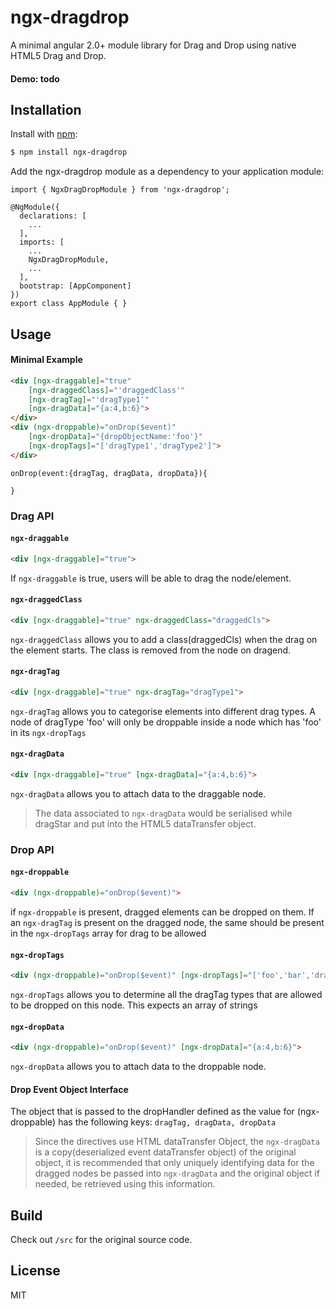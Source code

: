 # ngx-dragdrop

A minimal angular 2.0+ module library for Drag and Drop using native HTML5 Drag and Drop.

#### Demo: todo

## Installation
Install with [npm](http://www.npmjs.com/):

```sh
$ npm install ngx-dragdrop
```


Add the ngx-dragdrop module as a dependency to your application module:

```
import { NgxDragDropModule } from 'ngx-dragdrop';

@NgModule({
  declarations: [
    ...
  ],
  imports: [
    ...
    NgxDragDropModule,
    ...
  ],
  bootstrap: [AppComponent]
})
export class AppModule { }
```

## Usage
#### Minimal Example
```html
<div [ngx-draggable]="true"
    [ngx-draggedClass]="'draggedClass'" 
    [ngx-dragTag]="'dragType1'"
    [ngx-dragData]="{a:4,b:6}">
</div>
<div (ngx-droppable)="onDrop($event)"
    [ngx-dropData]="{dropObjectName:'foo'}"
    [ngx-dropTags]="['dragType1','dragType2']">
</div>
```
```
onDrop(event:{dragTag, dragData, dropData}){
    
}
```


### Drag API
#### `ngx-draggable`
```html
<div [ngx-draggable]="true">
```
If `ngx-draggable` is true, users will be able to drag the node/element.


#### `ngx-draggedClass`
```html
<div [ngx-draggable]="true" ngx-draggedClass="draggedCls">
```
`ngx-draggedClass` allows you to add a class(draggedCls) when the drag on the element starts.
The class is removed from the node on dragend.

#### `ngx-dragTag`
```html
<div [ngx-draggable]="true" ngx-dragTag="dragType1">
```
`ngx-dragTag` allows you to categorise elements into different drag types.
A node of dragType 'foo' will only be droppable inside a node which has 'foo' in its `ngx-dropTags`

#### `ngx-dragData`
```html
<div [ngx-draggable]="true" [ngx-dragData]="{a:4,b:6}">
```
`ngx-dragData` allows you to attach data to the draggable node.
>The data associated to `ngx-dragData` would be serialised while dragStar and put into the HTML5 dataTransfer object.

### Drop API
#### `ngx-droppable`
```html
<div (ngx-droppable)="onDrop($event)">
```
if `ngx-droppable` is present, dragged elements can be dropped on them.
If an `ngx-dragTag` is present on the dragged node, the same should be present in the `ngx-dropTags` array for drag to be allowed

#### `ngx-dropTags`
```html
<div (ngx-droppable)="onDrop($event)" [ngx-dropTags]="['foo','bar','dragType1', 'dragType3']">
```
`ngx-dropTags` allows you to determine all the dragTag types that are allowed to be dropped on this node.
This expects an array of strings

#### `ngx-dropData`
```html
<div (ngx-droppable)="onDrop($event)" [ngx-dropData]="{a:4,b:6}">
```
`ngx-dropData` allows you to attach data to the droppable node.

#### Drop Event Object Interface
The object that is passed to the dropHandler defined as the value for (ngx-droppable) has the following keys:
 ``dragTag, dragData, dropData``
 >Since the directives use HTML dataTransfer Object, the `ngx-dragData` is a copy(deserialized event dataTransfer object) of the original object, it is recommended that only uniquely identifying data for the dragged nodes be passed into `ngx-dragData` and the original object if needed, be retrieved using this information.

## Build
Check out `/src` for the original source code.

## License
MIT
